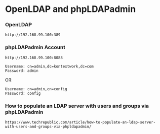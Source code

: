 # OpenLDAP and phpLDAPadmin

### OpenLDAP

```
http://192.168.99.100:389
```

### phpLDAPadmin Account

```
http://192.168.99.100:8088
```

```
Username: cn=admin,dc=kontextwork,dc=com
Password: admin
```
OR
```
Username: cn=admin,cn=config
Password: config
```

### How to populate an LDAP server with users and groups via phpLDAPadmin

```
https://www.techrepublic.com/article/how-to-populate-an-ldap-server-with-users-and-groups-via-phpldapadmin/
```
